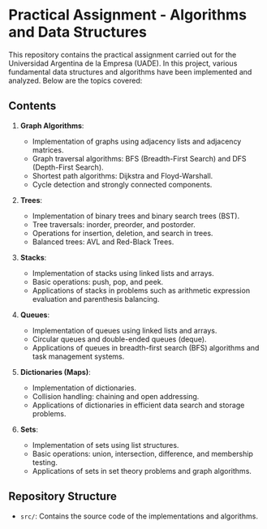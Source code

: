 # Practical Assignment - Algorithms and Data Structures

This repository contains the practical assignment carried out for the Universidad Argentina de la Empresa (UADE). In this project, various fundamental data structures and algorithms have been implemented and analyzed. Below are the topics covered:

## Contents

1. **Graph Algorithms**:
   - Implementation of graphs using adjacency lists and adjacency matrices.
   - Graph traversal algorithms: BFS (Breadth-First Search) and DFS (Depth-First Search).
   - Shortest path algorithms: Dijkstra and Floyd-Warshall.
   - Cycle detection and strongly connected components.

2. **Trees**:
   - Implementation of binary trees and binary search trees (BST).
   - Tree traversals: inorder, preorder, and postorder.
   - Operations for insertion, deletion, and search in trees.
   - Balanced trees: AVL and Red-Black Trees.

3. **Stacks**:
   - Implementation of stacks using linked lists and arrays.
   - Basic operations: push, pop, and peek.
   - Applications of stacks in problems such as arithmetic expression evaluation and parenthesis balancing.

4. **Queues**:
   - Implementation of queues using linked lists and arrays.
   - Circular queues and double-ended queues (deque).
   - Applications of queues in breadth-first search (BFS) algorithms and task management systems.

5. **Dictionaries (Maps)**:
   - Implementation of dictionaries.
   - Collision handling: chaining and open addressing.
   - Applications of dictionaries in efficient data search and storage problems.

6. **Sets**:
   - Implementation of sets using list structures.
   - Basic operations: union, intersection, difference, and membership testing.
   - Applications of sets in set theory problems and graph algorithms.

## Repository Structure

- `src/`: Contains the source code of the implementations and algorithms.


